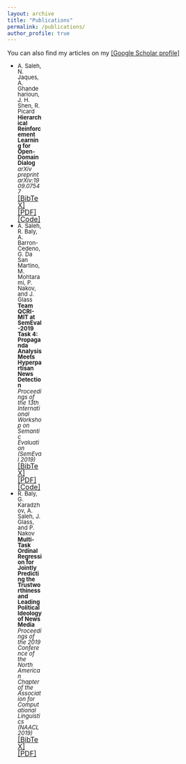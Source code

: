 ```yaml
---
layout: archive
title: "Publications"
permalink: /publications/
author_profile: true
---
```


<style>
@media screen and (min-width: 800px) {
  ul {margin-right: 425px;line-height: 1;}
}
</style>

You can also find my articles on my <a href="https://scholar.google.com/citations?user=XkEZl0gAAAAJ&hl=en">[Google Scholar profile]</a>

<ul>
<li ><font size="2.5"> A. Saleh, N. Jaques, A. Ghandeharioun, J. H. Shen, R. Picard</font>
  <br><font size="2.5"><b>Hierarchical Reinforcement Learning for Open-Domain Dialog</b></font><br>
<font size="2.5"><i>arXiv preprint arXiv:1909.07547</i>
  </font><br />
  <a href="https://abdulsaleh.github.io/underconstruction"><font size="3">[BibTeX]</font></a>
  <a href="https://arxiv.org/pdf/1909.07547.pdf"><font size="3">[PDF]</font></a>
  <a href="https://github.com/natashamjaques/neural_chat/tree/master/HierarchicalRL"><font size="3">[Code]</font></a>
 
</li>
  
  
<li ><font size="2.5"> A. Saleh, R. Baly, A. Barron-Cedeno, G. Da San Martino, M. Mohtarami, P. Nakov, and J. Glass</font>
  <br><font size="2.5"><b>Team QCRI-MIT at SemEval-2019 Task 4: Propaganda Analysis Meets Hyperpartisan News Detection</b></font><br>
<font size="2.5"><i>Proceedings of the 13th International Workshop on Semantic Evaluation (SemEval 2019)</i>
  </font><br />
  <a href="https://abdulsaleh.github.io/underconstruction"><font size="3">[BibTeX]</font></a>
  <a href="https://arxiv.org/pdf/1904.03513.pdf"><font size="3">[PDF]</font></a>
  <a href="https://github.com/AbdulSaleh/QCRI-MIT-SemEval2019-Task4"><font size="3">[Code]</font></a>
 
</li>

<li ><font size="2.5"> R. Baly, G. Karadzhov, A. Saleh, J. Glass, and P. Nakov</font>
  <br><font size="2.5"><b>Multi-Task Ordinal Regression for Jointly Predicting the Trustworthiness and Leading Political Ideology of News Media</b></font><br>
<font size="2.5"><i>Proceedings of the 2019 Conference of the North American Chapter of the Association for Computational Linguistics (NAACL 2019)</i>
  </font><br />
  <a href="https://abdulsaleh.github.io/underconstruction"><font size="3">[BibTeX]</font></a>
  <a href="https://arxiv.org/pdf/1904.00542.pdf"><font size="3">[PDF]</font></a> 
</li>
</ul>

